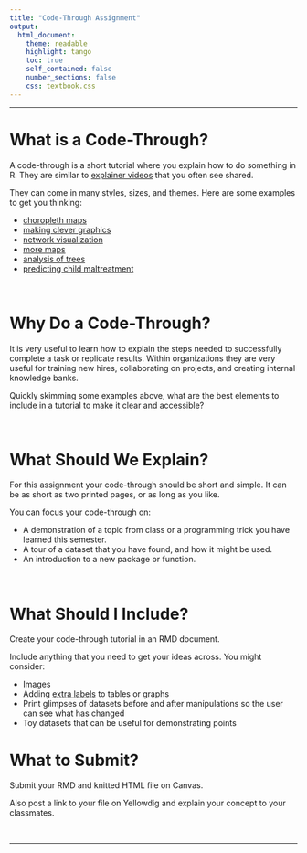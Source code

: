 ```yaml
---
title: "Code-Through Assignment"
output:
  html_document:
    theme: readable
    highlight: tango
    toc: true
    self_contained: false
    number_sections: false
    css: textbook.css
---
```





-----



# What is a Code-Through? 

A code-through is a short tutorial where you explain how to do something in R. They are similar to [explainer videos](https://blog.hubspot.com/marketing/explainer-videos) that you often see shared.


They can come in many styles, sizes, and themes. Here are some examples to get you thinking: 

* [choropleth maps](http://www.rpubs.com/cenuno/choropleth_map)   
* [making clever graphics](https://davidsmale.netlify.com/portfolio/happy-days/)  
* [network visualization](https://kateto.net/network-visualization) 
* [more maps](https://geocompr.robinlovelace.net/adv-map.html)  
* [analysis of trees](https://cran.r-project.org/web/packages/ForestTools/vignettes/treetopAnalysis.html) 
* [predicting child maltreatment](http://urbanspatialanalysis.com/portfolio/an-open-source-geospatial-risk-predictive-framework-for-child-maltreatment/)  


<br> 

# Why Do a Code-Through? 

It is very useful to learn how to explain the steps needed to successfully complete a task or replicate results. Within organizations they are very useful for training new hires, collaborating on projects, and creating internal knowledge banks. 

Quickly skimming some examples above, what are the best elements to include in a tutorial to make it clear and accessible? 

<br>

# What Should We Explain? 

For this assignment your code-through should be short and simple. It can be as short as two printed pages, or as long as you like.

You can focus your code-through on:

* A demonstration of a topic from class or a programming trick you have learned this semester. 
* A tour of a dataset that you have found, and how it might be used. 
* An introduction to a new package or function. 

<br> 

# What Should I Include? 

Create your code-through tutorial in an RMD document. 

Include anything that you need to get your ideas across. You might consider:

* Images 
* Adding [extra labels](https://ds4ps.org/cpp-523-fall-2019/labs/figures/reading-a-regression-table.png) to tables or graphs 
* Print glimpses of datasets before and after manipulations so the user can see what has changed 
* Toy datasets that can be useful for demonstrating points 


# What to Submit? 

Submit your RMD and knitted HTML file on Canvas. 

Also post a link to your file on Yellowdig and explain your concept to your classmates. 


<br>
 
-----

<br>
<br>






